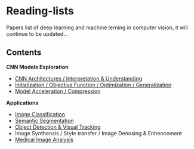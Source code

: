 # Reading-lists
Papers list of deep learning and machine lerning in computer vision, it will continue to be updated...
## Contents
**CNN Models Exploration**
* [CNN Architectures / Interpretation & Understanding](https://github.com/Zakiyi/Paper-lists/blob/master/convolutional%20neural%20networks.md)
* [Initialization / Objective Function / Optimization / Generalization](https://github.com/Zakiyi/Paper-lists/blob/master/optimization%20&%20generalization.md)
* [Model Acceleration / Compression](https://github.com/Zakiyi/Paper-lists/blob/master/model%20compress%20&%20accelerate.md)

**Applications**
* [Image Classification](https://github.com/Zakiyi/Paper-lists/blob/master/image%20classification.md)
* [Semantic Segmentation](https://github.com/Zakiyi/Paper-lists/blob/master/semantic%20segmentation.md)
* [Object Detection & Visual Tracking](https://github.com/Zakiyi/Paper-lists/edit/master/Object%20Detection.md)
* Image Synthensis / Style transfer / Image Denosing & Enhencement
* [Medical Image Analysis](https://github.com/Zakiyi/Paper-lists/blob/master/medical%20image%20analysis.md)

